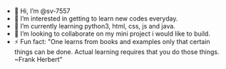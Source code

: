 - 👋 Hi, I’m @sv-7557
- 👀 I’m interested in getting to learn new codes everyday.
- 🌱 I’m currently learning python3, html, css, js and java.
- 💞️ I’m looking to collaborate on my mini project i would like to build.
- ⚡ Fun fact: "One learns from books and examples only that certain things can be done. Actual learning requires that you do those things. ~Frank Herbert"

<!---
sv-7557/sv-7557 is a ✨ special ✨ repository because its `README.md` (this file) appears on your GitHub profile.
You can click the Preview link to take a look at your changes.
--->
